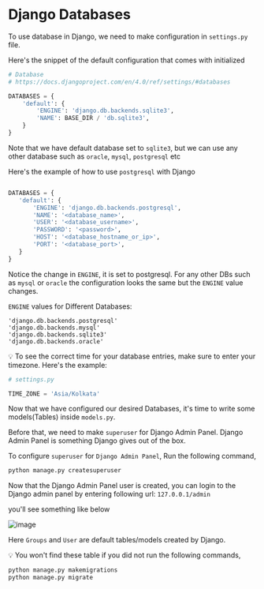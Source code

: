# Django Databases

To use database in Django, we need to make configuration in `settings.py` file.

Here's the snippet of the default configuration that comes with initialized 

```python
# Database
# https://docs.djangoproject.com/en/4.0/ref/settings/#databases

DATABASES = {
    'default': {
        'ENGINE': 'django.db.backends.sqlite3',
        'NAME': BASE_DIR / 'db.sqlite3',
    }
}

```

Note that we have default database set to `sqlite3`, but we can use any other database such as `oracle`, `mysql`, `postgresql` etc

Here's the example of how to use `postgresql` with Django

```python

DATABASES = {
   'default': {
       'ENGINE': 'django.db.backends.postgresql',
       'NAME': '<database_name>',
       'USER': '<database_username>',
       'PASSWORD': '<password>',
       'HOST': '<database_hostname_or_ip>',
       'PORT': '<database_port>',
   }
}

```

Notice the change in `ENGINE`, it is set to postgresql. For any other DBs such as `mysql` or `oracle` the configuration looks the same but the `ENGINE` value changes.

`ENGINE` values for Different Databases:

    'django.db.backends.postgresql'
    'django.db.backends.mysql'
    'django.db.backends.sqlite3'
    'django.db.backends.oracle'


💡 To see the correct time for your database entries, make sure to enter your timezone. Here's the example:
```python
# settings.py

TIME_ZONE = 'Asia/Kolkata'
```

Now that we have configured our desired Databases, it's time to write some models(Tables) inside `models.py`.

Before that, we need to make `superuser` for Django Admin Panel. Django Admin Panel is something Django gives out of the box.

To configure `superuser` for `Django Admin Panel`, Run the following command,

```bash
python manage.py createsuperuser
```

Now that the Django Admin Panel user is created, you can login to the Django admin panel by entering following url:
`127.0.0.1/admin` 

you'll see something like below

![image](https://user-images.githubusercontent.com/31511537/168466858-97ad16d0-6608-4b9f-aad5-10d952b75cea.png)

Here `Groups` and `User` are default tables/models created by Django.

💡 You won't find these table if you did not run the following commands,
```bash
python manage.py makemigrations
python manage.py migrate
```